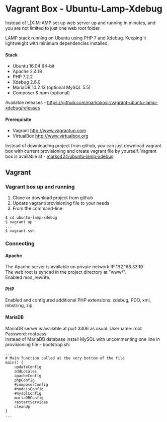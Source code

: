 # Vagrant Box - Ubuntu-Lamp-Xdebug
Instead of L|X|M-AMP set up web server up and running in minutes, and you are not limited to just one web root folder.

LAMP stack running on Ubuntu using PHP 7 and Xdebug. Keeping it lightweight with minimum dependencies installed.

#### Stack
* Ubuntu 16.04 64-bit
* Apache 2.4.18
* PHP 7.2.2
* Xdebug 2.6.0
* MariaDB 10.2.13 (optional MySQL 5.5)
* Composer & npm (optional)

Available releases - https://github.com/markokosir/vagrant-ubuntu-lamp-xdebug/releases

#### Prerequisite
* Vagrant <http://www.vagrantup.com>
* VirtualBox <http://www.virtualbox.org>

Instead of downloading project from github, you can just download vagrant box with current provisioning and create vagrant file by yourself. Vagrant box is available at - [marko424/ubuntu-lamp-xdebug](https://app.vagrantup.com/marko424/boxes/ubuntu-lamp-xdebug)

## Vagrant
### Vagrant box up and running
1. Clone or download project from github
2. Update vagrant/provisioning file to your needs
3. From the command-line:
```
$ cd ubuntu-lamp-xdebug
$ vagrant up
...
$ vagrant ssh
```

### Connecting
#### Apache
The Apache server is available on private network IP 192.168.33.10  
The web root is synced in the project directory at "www/".  
Enabled mod_rewrite.

#### PHP
Enabled and configured additional PHP extensions: xdebug, PDO, xml, mbstring, zip.

#### MariaDB
MariaDB server is available at port 3306 as usual. Username: root Password: rootpass  
Instead of MariaDB database install MySQL with uncommenting one line in provisioning file - bootstrap.sh:
```
...
# Main function called at the very bottom of the file
main() {
	updateConfig
	addLocales
	apacheConfig
	phpConfig
	#composerConfig
	#nodejsConfig
	#mysqlConfig
	mariaDBConfig
	restartServices
	cleanUp
}
...
```

